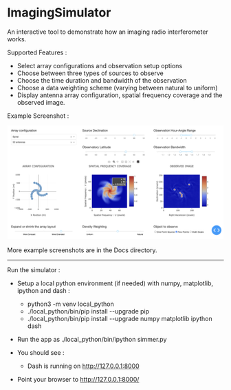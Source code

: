 # ImagingSimulator
An interactive tool to demonstrate how an imaging radio interferometer works.

Supported Features :

- Select array configurations and observation setup options
- Choose between three types of sources to observe
- Choose the time duration and bandwidth of the observation 
- Choose a data weighting scheme (varying between natural to uniform)
- Display antenna array configuration, spatial frequency coverage and the observed image. 


Example Screenshot : 

![Spiral config short synthesis](Docs/sim_example_june2024.png)

More example screenshots are in the Docs directory.

-------------------------------------------------------------------------------------------------

Run the simulator :

- Setup a local python environment (if needed) with numpy, matplotlib, ipython and dash : 

  - python3 -m venv local_python
  - ./local_python/bin/pip install --upgrade pip
  - ./local_python/bin/pip install --upgrade numpy matplotlib ipython dash


- Run the app as   ./local_python/bin/ipython simmer.py

- You should see : 

  - Dash is running on http://127.0.0.1:8000
  
- Point your browser to  http://127.0.0.1:8000/


